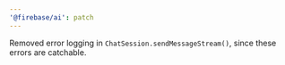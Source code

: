 ```yaml
---
'@firebase/ai': patch
---
```


Removed error logging in `ChatSession.sendMessageStream()`, since these errors are catchable.
